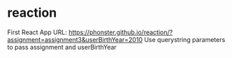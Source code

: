 # reaction
First React App
URL: https://phonster.github.io/reaction/?assignment=assignment3&userBirthYear=2010
Use querystring parameters to pass assignment and userBirthYear
